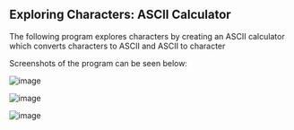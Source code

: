 ## Exploring Characters: ASCII Calculator

The following program explores characters by creating an ASCII calculator which converts characters to ASCII and ASCII to character

Screenshots of the program can be seen below:

![image](https://user-images.githubusercontent.com/91537105/154346672-196fe3c6-0cc1-47e3-8492-e98adf214338.png)

![image](https://user-images.githubusercontent.com/91537105/154346835-8b191a5a-822e-4ade-8ed4-dc5573006d0c.png)

![image](https://user-images.githubusercontent.com/91537105/154346965-127859fb-c8d0-4d5e-8a82-c33c02880db3.png)
